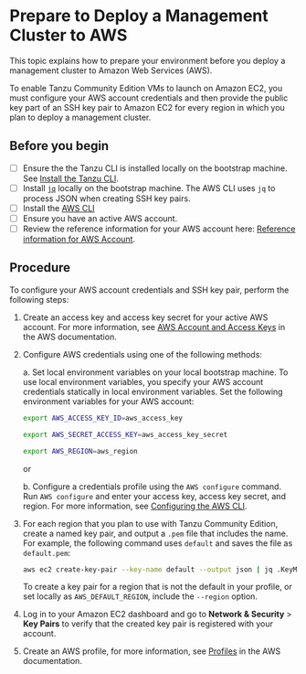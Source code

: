 # Prepare to Deploy a Management Cluster to AWS

This topic explains how to prepare your environment before you deploy a management cluster to Amazon Web Services (AWS).

To enable Tanzu Community Edition VMs to launch on Amazon EC2, you must configure your AWS account credentials and then provide the public key part of an SSH key pair to Amazon EC2 for every region in which you plan to deploy a management cluster.

## Before you begin

* [ ] Ensure the the Tanzu CLI is installed locally on the bootstrap machine. See [Install the Tanzu CLI](cli-installation.md).
* [ ] Install [`jq`]( https://stedolan.github.io/jq/download/) locally on the bootstrap machine. The AWS CLI uses `jq` to process JSON when creating SSH key pairs.
* [ ] Install the [AWS CLI]( https://docs.aws.amazon.com/cli/latest/userguide/install-cliv2.html)
* [ ] Ensure you have an active AWS account.
* [ ] Review the reference information for your AWS account here: [Reference information for AWS Account](ref-aws.md).

## Procedure

To configure your AWS account credentials and SSH key pair, perform the following steps:

1. Create an access key and access key secret for your active AWS account. For more information, see
   [AWS Account and Access Keys](https://docs.aws.amazon.com/powershell/latest/userguide/pstools-appendix-sign-up.html) in the AWS documentation.

1. Configure AWS credentials using one of the following methods:

   a. Set local environment variables on your local bootstrap machine. To use local environment variables, you specify your AWS account credentials statically in local environment variables. Set the following environment variables for your AWS account:

   ```sh
   export AWS_ACCESS_KEY_ID=aws_access_key

   export AWS_SECRET_ACCESS_KEY=aws_access_key_secret

   export AWS_REGION=aws_region
   ```

   or

   b. Configure a credentials profile using the `AWS configure` command. Run `AWS configure` and enter your access key, access key secret, and region. For more information, see [Configuring the AWS CLI](https://docs.aws.amazon.com/cli/latest/userguide/cli-chap-configure.html).

1. For each region that you plan to use with Tanzu Community Edition, create a named key pair, and output a `.pem` file that includes the name. For example, the following command uses `default` and saves the file as `default.pem`:

   ```sh
   aws ec2 create-key-pair --key-name default --output json | jq .KeyMaterial -r > default.pem
   ```

   To create a key pair for a region that is not the default in your profile, or set locally as `AWS_DEFAULT_REGION`, include the `--region` option.

1. Log in to your Amazon EC2 dashboard and go to **Network & Security** > **Key Pairs** to verify that the created key pair is registered with your account.

1. Create an AWS profile, for more information, see [Profiles](https://docs.aws.amazon.com/cli/latest/userguide/cli-configure-quickstart.html#cli-configure-quickstart-profiles) in the AWS documentation.
